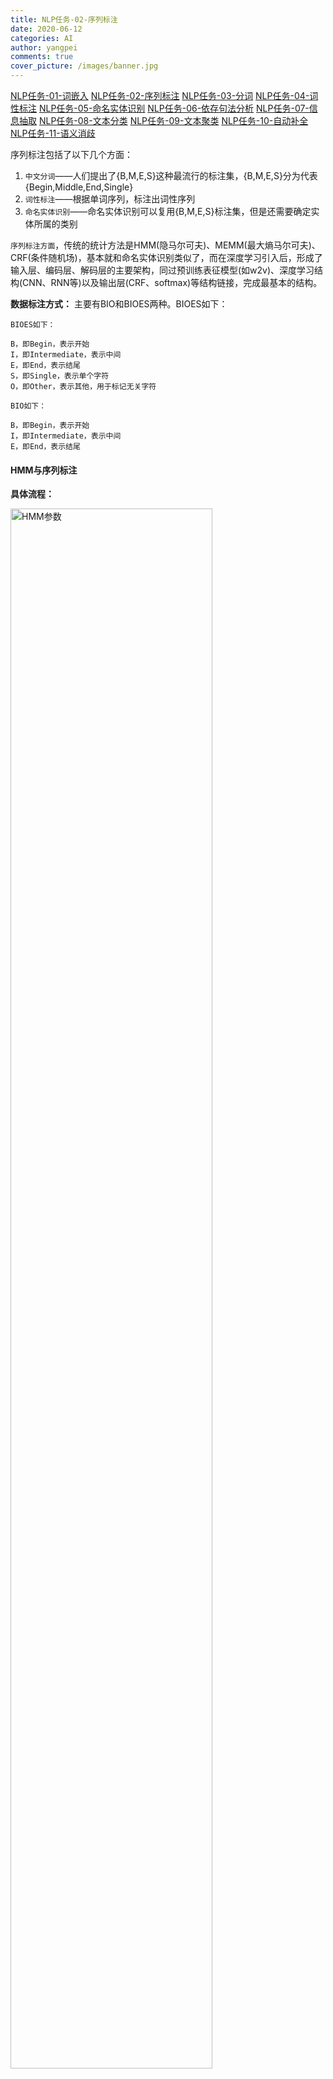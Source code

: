 ```yaml
---
title: NLP任务-02-序列标注
date: 2020-06-12
categories: AI
author: yangpei
comments: true
cover_picture: /images/banner.jpg
---
```


[NLP任务-01-词嵌入](https://iloveyou11.github.io/2020/06/11/NLP%E4%BB%BB%E5%8A%A1-01-%E8%AF%8D%E5%B5%8C%E5%85%A5/)
[NLP任务-02-序列标注](https://iloveyou11.github.io/2020/06/12/NLP%E4%BB%BB%E5%8A%A1-02-%E5%BA%8F%E5%88%97%E6%A0%87%E6%B3%A8/)
[NLP任务-03-分词](https://iloveyou11.github.io/2020/06/13/NLP%E4%BB%BB%E5%8A%A1-03-%E5%88%86%E8%AF%8D/)
[NLP任务-04-词性标注](https://iloveyou11.github.io/2020/06/14/NLP%E4%BB%BB%E5%8A%A1-04-%E8%AF%8D%E6%80%A7%E6%A0%87%E6%B3%A8/)
[NLP任务-05-命名实体识别](https://iloveyou11.github.io/2020/06/15/NLP%E4%BB%BB%E5%8A%A1-05-%E5%91%BD%E5%90%8D%E5%AE%9E%E4%BD%93%E8%AF%86%E5%88%ABNER/)
[NLP任务-06-依存句法分析](https://iloveyou11.github.io/2020/06/16/NLP%E4%BB%BB%E5%8A%A1-06-%E4%BE%9D%E5%AD%98%E5%8F%A5%E6%B3%95%E5%88%86%E6%9E%90/)
[NLP任务-07-信息抽取](https://iloveyou11.github.io/2020/06/17/NLP%E4%BB%BB%E5%8A%A1-07-%E4%BF%A1%E6%81%AF%E6%8A%BD%E5%8F%96/)
[NLP任务-08-文本分类](https://iloveyou11.github.io/2020/06/18/NLP%E4%BB%BB%E5%8A%A1-08-%E6%96%87%E6%9C%AC%E5%88%86%E7%B1%BB/)
[NLP任务-09-文本聚类](https://iloveyou11.github.io/2020/06/19/NLP%E4%BB%BB%E5%8A%A1-09-%E6%96%87%E6%9C%AC%E8%81%9A%E7%B1%BB/)
[NLP任务-10-自动补全](https://iloveyou11.github.io/2020/06/20/NLP%E4%BB%BB%E5%8A%A1-10-%E8%87%AA%E5%8A%A8%E8%A1%A5%E5%85%A8/)
[NLP任务-11-语义消歧](https://iloveyou11.github.io/2020/06/21/NLP%E4%BB%BB%E5%8A%A1-11-%E8%AF%AD%E4%B9%89%E6%B6%88%E6%AD%A7/)



序列标注包括了以下几个方面：
1. `中文分词`——人们提出了{B,M,E,S}这种最流行的标注集，{B,M,E,S}分为代表{Begin,Middle,End,Single}
2. `词性标注`——根据单词序列，标注出词性序列
3. `命名实体识别`——命名实体识别可以复用{B,M,E,S}标注集，但是还需要确定实体所属的类别

`序列标注方面`，传统的统计方法是HMM(隐马尔可夫)、MEMM(最大熵马尔可夫)、CRF(条件随机场)，基本就和命名实体识别类似了，而在深度学习引入后，形成了输入层、编码层、解码层的主要架构，同过预训练表征模型(如w2v)、深度学习结构(CNN、RNN等)以及输出层(CRF、softmax)等结构链接，完成最基本的结构。

**数据标注方式：**
主要有BIO和BIOES两种。BIOES如下：
```
BIOES如下：

B，即Begin，表示开始
I，即Intermediate，表示中间
E，即End，表示结尾
S，即Single，表示单个字符
O，即Other，表示其他，用于标记无关字符

BIO如下：

B，即Begin，表示开始
I，即Intermediate，表示中间
E，即End，表示结尾
```

#### HMM与序列标注
**具体流程：**

<img src="https://i.loli.net/2020/07/23/MPQpLulqTESiIna.png" alt="HMM参数" width="80%" />

当获得了分好词的语料之后，三个概率`θ=(A,B,Π)`可以通过如下方式获得：
(1) 初始状态概率`Π`-`P(z1)`
统计每个句子开头，序列标记分别为B，S的个数，最后除以总句子的个数，即得到了初始概率矩阵。
(2) 状态转移概率`A`-`(zi|zi-1)`
根据语料，统计不同序列状态之间转化的个数，例如`count(yi=”E”|yi-1=”M”)`为语料中i-1时刻标为“M”时，i时刻标记为“E”出现的次数。得到一个`4*4`的矩阵，再将矩阵的每个元素除以语料中该标记字的个数，得到状态转移概率矩阵。
(3) 输出观测概率`B`-`P(xi|zi)`
根据语料，统计由某个隐藏状态输出为某个观测状态的个数，例如`count(xi=”深”|yi=”B”)`为i时刻标记为“B”时，i时刻观测到字为“深”的次数。得到一个`4*N`的矩阵，再将矩阵的每个元素除以语料中该标记的个数，得到输出观测概率矩阵。

训练结束后，即可获得三个概率矩阵`θ=(A,B,Π)`，接下来需要使用维特比算法获得一个句子的最大概率分词标记序列。

<img src="https://i.loli.net/2020/07/27/qPQNLlFvnzTyUHr.png" alt="NER-HMM" width="80%" />

```
第一个词为“我”，通过初始概率矩阵和输出观测概率矩阵分别计算delta1("B")=P(y1=”S”)P(x1=”我”|y1=”S”)，delta1("M")=P(y1=”B”)P(x1=”我”|y1=”B”)，delta1("E")=P(y1=”M”)P(x1=”我”|y1=”M”)，delta1("S")=P(y1=”E”)P(x1=”我”|y1=”E”)，并设kethe1("B")=kethe1("M")=kethe1("E")=kethe1("S")=0；
同理利用公式分别计算：
delta2("B")，delta2("M")，delta2("E")，delta2("S")。图中列出了delta2("S")的计算过程，就是计算：
P(y2=”S”|y1=”B”)P(x2=”爱”|y2=”S”)
P(y2=”S”|y1=”M”)P(x2=”爱”|y2=”S”)
P(y2=”S”|y1=”E”)P(x2=”爱”|y2=”S”)
P(y2=”S”|y1=”S”)P(x2=”爱”|y2=”S”)
其中P(y2=”S”|y1=”S”)P(x2=”爱”|y2=”S”)的值最大，为0.034，因此delta2("S")，kethe2("S")="S"，同理，可以计算出delta2("B")，delta2("M")，delta2("E")及kethe2("B")，kethe2("M")，kethe2("E")。

同理可以获得第三个和第四个序列标记的delta和kethe。
到最后一个序列，delta4("B")，delta4("M")，delta4("E")，delta4("S")中delta4("S")的值最大，因此，最后一个状态为”S”。
最后，回退，
i3 = kethe4("S") ="B"
i2 =kethe3("B") = "S"
i1 = kethe2("S") ="S"
求得序列标记为：“SSBE”。
```

**HMM解决序列标注问题的优势与不足：**
HMM时非常适合用于序列标注问题，但HMM引入了马尔科夫假设，即T时刻的状态仅仅与前一时刻的状态相关。但是，语言往往是前后文相互照应的，所以HMM可能会有它的局限和问题，我们可以思考一下，如何解决这个问题。

#### CRF与序列标注
NER任务特征提取的网路结构如下：

<img src="https://i.loli.net/2020/07/27/7sqMkygxn83UYJO.png" alt="NER-CRF" width="80%" />

句子经过双向LSTM进行特征提取之后，会得到一个特征输出。训练时，将这个特征和对应的label输入到条件随机场中，就可以计算损失了。预测时，将自然语言输入到该网络，经CRF就可以识别该句子中的实体了。

`条件随机场(CRF)在现今NLP中序列标记任务中是不可或缺的存在。太多的实现基于此，例如LSTM+CRF，CNN+CRF，BERT+CRF。因此，这是一个必须要深入理解和吃透的模型。！！`

#### LSTM+CRF与序列标注
采用LSTM作为特征抽取器，再接一个CRF层来作为输出层，结构如下图所示：

<img src="https://i.loli.net/2020/07/27/aBxdrj6Nos7SOWK.png" alt="NER-LSTM+CRF" width="80%" />

#### CNN+CRF与序列标注
采用LSTM作为特征抽取器，再接一个CRF层来作为输出层，结构如下图所示：

<img src="https://i.loli.net/2020/07/27/fu8t9FBAh6yQCHb.png" alt="NER-CNN+CRF" width="80%" />

虽然CNN并不太擅长长序列的特征提取，但是CNN具有非常高效的并行运算能力，能够加快运算速度。

#### BERT+（LSTM）+CRF与序列标注
利用预训练好的BERT模型，再用少量的标注数据进行fine tune，能够快速地实现NER任务。

<img src="https://i.loli.net/2020/07/27/MC2DtKFon9jUhPz.png" alt="NER-BERT+CRF" width="80%" />